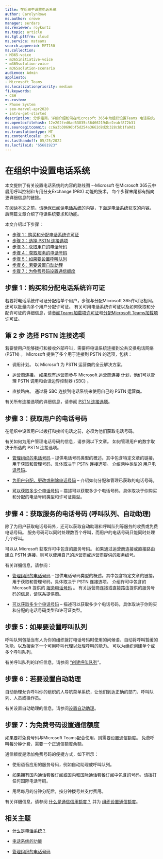 ```yaml
---
title: 在组织中设置电话系统
author: CarolynRowe
ms.author: crowe
manager: serdars
ms.reviewer: roykuntz
ms.topic: article
ms.tgt.pltfrm: cloud
ms.service: msteams
search.appverid: MET150
ms.collection:
- M365-voice
- m365initiative-voice
- m365solution-voice
- m365solution-scenario
audience: Admin
appliesto:
- Microsoft Teams
ms.localizationpriority: medium
f1.keywords:
- CSH
ms.custom:
- Phone System
- seo-marvel-apr2020
- intro-get-started
description: 分步指南，详细介绍如何在Microsoft 365中为组织设置Teams 电话系统。
ms.openlocfilehash: 12e202fed6ad63835c364662194be2eabf872b31
ms.sourcegitcommit: cc6a3b30696bf5d254a3662d8d2b328cbb1fa9d1
ms.translationtype: MT
ms.contentlocale: zh-CN
ms.lasthandoff: 05/25/2022
ms.locfileid: "65681923"
---
```

# <a name="set-up-phone-system-in-your-organization"></a>在组织中设置电话系统

本文提供了有关设置电话系统的内容的路线图 --Microsoft 在Microsoft 365云中启用呼叫控制和专用分支Exchange (PBX) 功能的技术。 每个步骤末尾都有指向更详细信息的链接。

在阅读本文之前，请确保已阅读[电话系统](what-is-phone-system-in-office-365.md)的内容，下面[是电话系统](here-s-what-you-get-with-phone-system.md)获取的内容。 后两篇文章介绍了电话系统要求和功能。

本文介绍以下步骤：

- [步骤 1：购买和分配电话系统许可证](#step-1-buy-and-assign-a-phone-system-license)
- [步骤 2：选择 PSTN 连接选项](#step-2-choose-a-pstn-connectivity-option)
- [步骤 3：获取用户的电话号码](#step-3-get-phone-numbers-for-your-users)
- [步骤 4：获取服务的电话号码](#step-4-get-phone-numbers-for-services-call-queues-auto-attendants)
- [步骤 5：如果要设置呼叫队列](#step-5-if-you-want-to-set-up-a-call-queue)
- [步骤 6：若要设置自动助理](#step-6-if-you-want-to-set-up-an-auto-attendant)
- [步骤 7：为免费号码设置通信额度](#step-7-set-up-communications-credits-for-toll-free-numbers)

## <a name="step-1-buy-and-assign-a-phone-system-license"></a>步骤 1：购买和分配电话系统许可证

若要将电话系统许可证分配给单个用户，步骤与分配Microsoft 365许可证相同。 还可以批量向多个用户分配许可证。 有关可用电话系统许可证以及如何获取和分配许可证的详细信息，请[参阅Teams加载项许可证](/microsoftteams//teams-add-on-licensing/microsoft-teams-add-on-licensing)和[分配Microsoft Teams加载项许可证](/microsoftteams/teams-add-on-licensing/assign-teams-add-on-licenses)。

## <a name="step-2-choose-a-pstn-connectivity-option"></a>第 2 步 选择 PSTN 连接选项

若要使用户能够拨打和接收外部呼叫，需要将电话系统连接到公共交换电话网络 (PSTN) 。 Microsoft 提供了多个用于连接到 PSTN 的选项，包括：

- 调用计划。 以 Microsoft 为 PSTN 运营商的全云解决方案。

- 运营商连接。 如果现有运营商参与 Microsoft 运营商连接 计划，他们可以管理 PSTN 调用和会话边界控制器 (SBC) 。

- 直接路由。 通过将 SBC 连接到电话系统来使用自己的 PSTN 运营商。

有关所有连接选项的详细信息，请参阅 [PSTN 连接选项](pstn-connectivity.md)。

## <a name="step-3-get-phone-numbers-for-your-users"></a>步骤 3：获取用户的电话号码

在组织中设置用户以拨打和接听电话之前，必须为他们获取电话号码。

有关如何为用户管理电话号码的信息，请参阅以下文章。 如何管理用户的数字取决于所选的 PSTN 连接选项。

- [管理组织的电话号码](manage-phone-numbers-landing-page.md) – 提供电话号码类型的概述，其中包含特定文章的链接，用于获取和管理号码，具体取决于 PSTN 连接选项。
介绍两种类型的 [用户电话号码](manage-phone-numbers-landing-page.md#user-telephone-numbers)。

- [为用户分配、更改或删除电话号码](assign-change-or-remove-a-phone-number-for-a-user.md) – 介绍如何分配和管理已获取的电话号码。

- [可以获取多少个电话号码](how-many-phone-numbers-can-you-get.md) – 描述可以获取多少个电话号码，具体取决于你购买和分配的电话号码类型和许可证类型。

## <a name="step-4-get-phone-numbers-for-services-call-queues-auto-attendants"></a>步骤 4：获取服务的电话号码 (呼叫队列、自动助理) 

除了为用户获取电话号码外，还可以获取自动助理和呼叫队列等服务的收费或免费电话号码。 服务号码可以同时处理数百个呼叫，而用户的电话号码只能同时处理几个呼叫。

可以从 Microsoft 获取许可中包含的服务号码。 如果通过运营商连接或直接路由建立 PSTN 连接，则可以使用自己的运营商或运营商提供的服务编号。

有关详细信息，请参阅：

- [管理组织的电话号码](manage-phone-numbers-landing-page.md) – 提供电话号码类型的概述，其中包含特定文章的链接，用于获取和管理号码，具体取决于 PSTN 连接选项。
介绍许可中包含的 Microsoft 提供的 [服务电话号码](manage-phone-numbers-landing-page.md#service-telephone-numbers) 。 有关运营商连接或直接路由提供的服务号码的信息，请联系提供商。

- [可以获取多少个电话号码](how-many-phone-numbers-can-you-get.md) – 描述可以获取多少个电话号码，具体取决于你购买和分配的电话号码类型和许可证类型。

## <a name="step-5-if-you-want-to-set-up-a-call-queue"></a>步骤 5：如果要设置呼叫队列

呼叫队列包括当有人为你的组织拨打电话号码时使用的问候语、自动将呼叫暂缓的功能，以及搜索下一个可用呼叫代理以处理呼叫的能力。 可以为组织创建单个或多个呼叫队列。

有关呼叫队列的详细信息，请参阅 [“创建呼叫队列](create-a-phone-system-call-queue.md)”。

## <a name="step-6-if-you-want-to-set-up-an-auto-attendant"></a>步骤 6：若要设置自动助理

自动助理允许呼叫你的组织的人导航菜单系统，让他们到达正确的部门、呼叫队列、人员或操作员。

有关设置自动助理的信息，请参阅[设置自动助理](create-a-phone-system-auto-attendant.md)。

## <a name="step-7-set-up-communications-credits-for-toll-free-numbers"></a>步骤 7：为免费号码设置通信额度

如果要将免费号码与Microsoft Teams配合使用，则需要设置通信额度。 免费呼叫每分钟计费，需要一个正通信额度余额。

通信额度是添加免费号码的便捷方式，如下所示：

- 使用语音应用的服务号码，例如自动助理或呼叫队列。

- 如果拥有国内通话套餐订阅或国内和国际通话套餐订阅中包含的号码，请拨打任何国际电话号码。

- 用尽每月的分钟分配后，按分钟拨号并支付费用。

有关详细信息，请参阅 [什么是通信信用额度？](what-are-communications-credits.md) 并为 [组织设置通信额度](set-up-communications-credits-for-your-organization.md)。

## <a name="related-topics"></a>相关主题

- [什么是电话系统？](what-is-phone-system-in-office-365.md)

- [电话系统的功能](here-s-what-you-get-with-phone-system.md)

- [管理组织的电话号码](manage-phone-numbers-landing-page.md)
